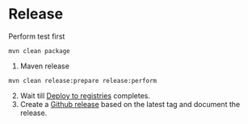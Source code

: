 # Release

Perform test first

```shell
mvn clean package
```

1. Maven release
```shell
mvn clean release:prepare release:perform
```
2. Wait till [Deploy to registries](https://github.com/websitecd/operator/actions?query=workflow%3A%22Deploy+to+Registries%22) completes.
3. Create a [Github release](https://github.com/websitecd/operator/releases) based on the latest tag and document the release.
